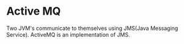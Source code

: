 # Active MQ
Two JVM's communicate to themselves using JMS(Java Messaging Service). ActiveMQ is an implementation of JMS.
